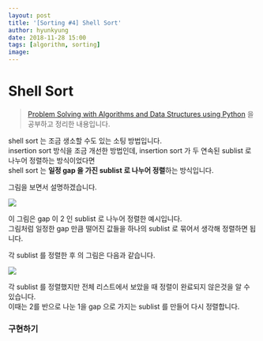 ```yaml
---
layout: post
title: '[Sorting #4] Shell Sort'
author: hyunkyung
date: 2018-11-28 15:00
tags: [algorithm, sorting]
image: 
---
```


# Shell Sort



> [Problem Solving with Algorithms and Data Structures using Python](http://interactivepython.org/runestone/static/pythonds/index.html) 을 공부하고 정리한 내용입니다.



shell sort 는 조금 생소할 수도 있는 소팅 방법입니다.<br>insertion sort 방식을 조금 개선한 방법인데, insertion sort 가 두 연속된 sublist 로 나누어 정렬하는 방식이었다면<br>shell sort 는 **일정 gap 을 가진 sublist 로 나누어 정렬**하는 방식입니다.



그림을 보면서 설명하겠습니다.

![](http://interactivepython.org/runestone/static/pythonds/_images/shellsortA.png)

이 그림은 gap 이 2 인 sublist 로 나누어 정렬한 예시입니다.<br>그림처럼 일정한 gap 만큼 떨어진 값들을 하나의 sublist 로 묶어서 생각해 정렬하면 됩니다.

각 sublist 를 정렬한 후 의 그림은 다음과 같습니다.

![](http://interactivepython.org/runestone/static/pythonds/_images/shellsortB.png)

각 sublist 를 정렬했지만 전체 리스트에서 보았을 때 정렬이 완료되지 않은것을 알 수 있습니다.<br>이때는 2를 반으로 나눈 1을 gap 으로 가지는 sublist 를 만들어 다시 정렬합니다. 



### 구현하기

